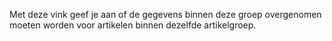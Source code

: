Met deze vink geef je aan of de gegevens binnen deze groep overgenomen moeten worden voor artikelen binnen dezelfde artikelgroep.